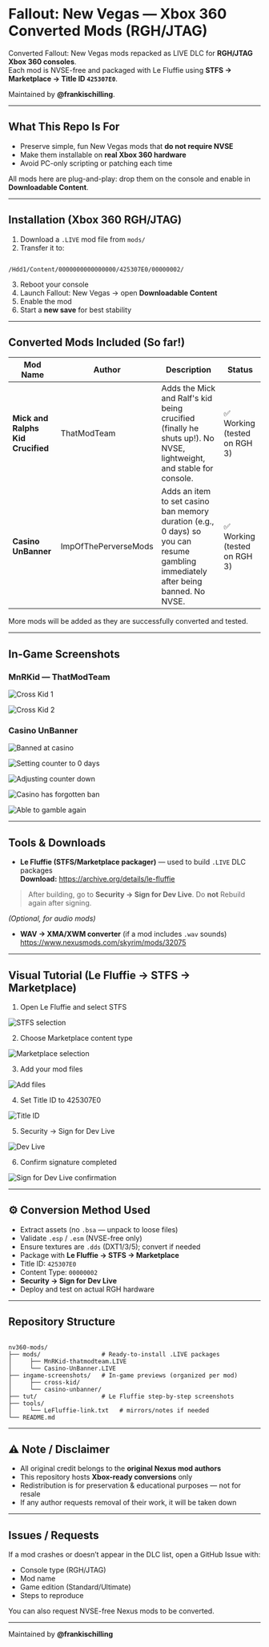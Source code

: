 # Fallout: New Vegas — Xbox 360 Converted Mods (RGH/JTAG)

Converted Fallout: New Vegas mods repacked as LIVE DLC for **RGH/JTAG Xbox 360 consoles**.  
Each mod is NVSE-free and packaged with Le Fluffie using **STFS → Marketplace → Title ID `425307E0`**.

Maintained by **@frankischilling**.

---

## What This Repo Is For

- Preserve simple, fun New Vegas mods that **do not require NVSE**
- Make them installable on **real Xbox 360 hardware**
- Avoid PC-only scripting or patching each time

All mods here are plug-and-play: drop them on the console and enable in **Downloadable Content**.

---

## Installation (Xbox 360 RGH/JTAG)

1. Download a `.LIVE` mod file from `mods/`  
2. Transfer it to:
```

/Hdd1/Content/0000000000000000/425307E0/00000002/

```
3. Reboot your console  
4. Launch Fallout: New Vegas → open **Downloadable Content**  
5. Enable the mod  
6. Start a **new save** for best stability

---

## Converted Mods Included (So far!)

| Mod Name | Author | Description | Status |
|----------|--------|-------------|--------|
| **Mick and Ralphs Kid Crucified** | ThatModTeam | Adds the Mick and Ralf's kid being crucified (finally he shuts up!). No NVSE, lightweight, and stable for console. | ✅ Working (tested on RGH 3) |
| **Casino UnBanner** | ImpOfThePerverseMods | Adds an item to set casino ban memory duration (e.g., 0 days) so you can resume gambling immediately after being banned. No NVSE. | ✅ Working (tested on RGH 3) |

More mods will be added as they are successfully converted and tested.

---

## In-Game Screenshots

### MnRKid — ThatModTeam

![Cross Kid 1](ingame-screenshots/cross-kid/IMG_6993.jpeg)

![Cross Kid 2](ingame-screenshots/cross-kid/IMG_6996.jpeg)

### Casino UnBanner

![Banned at casino](ingame-screenshots/casino-unbanner/banned.jpeg)

![Setting counter to 0 days](ingame-screenshots/casino-unbanner/counter-0.jpeg)

![Adjusting counter down](ingame-screenshots/casino-unbanner/moving-day-counter-down.jpeg)

![Casino has forgotten ban](ingame-screenshots/casino-unbanner/forgotten.jpeg)

![Able to gamble again](ingame-screenshots/casino-unbanner/able-to-gamble.jpeg)

---

## Tools & Downloads

- **Le Fluffie (STFS/Marketplace packager)** — used to build `.LIVE` DLC packages  
**Download:** https://archive.org/details/le-fluffie  
> After building, go to **Security → Sign for Dev Live**. Do **not** Rebuild again after signing.

*(Optional, for audio mods)*  
- **WAV → XMA/XWM converter** (if a mod includes `.wav` sounds)  
https://www.nexusmods.com/skyrim/mods/32075

---

## Visual Tutorial (Le Fluffie → STFS → Marketplace)

1. Open Le Fluffie and select STFS

![STFS selection](tut/sfts.png)

2. Choose Marketplace content type

![Marketplace selection](tut/marketplace.png)

3. Add your mod files

![Add files](tut/addfiles.png)

4. Set Title ID to 425307E0

![Title ID](tut/titleid.png)

5. Security → Sign for Dev Live

![Dev Live](tut/devlive.png)

6. Confirm signature completed

![Sign for Dev Live confirmation](tut/signfordevlive.png)

---

## ⚙️ Conversion Method Used

- Extract assets (no `.bsa` — unpack to loose files)
- Validate `.esp` / `.esm` (NVSE-free only)
- Ensure textures are `.dds` (DXT1/3/5); convert if needed
- Package with **Le Fluffie → STFS → Marketplace**
- Title ID: `425307E0`
- Content Type: `00000002`
- **Security → Sign for Dev Live**
- Deploy and test on actual RGH hardware

---

## Repository Structure

```

nv360-mods/
├── mods/                 # Ready-to-install .LIVE packages
│     ├── MnRKid-thatmodteam.LIVE
│     └── Casino-UnBanner.LIVE
├── ingame-screenshots/   # In-game previews (organized per mod)
│     ├── cross-kid/
│     └── casino-unbanner/
├── tut/                  # Le Fluffie step-by-step screenshots
├── tools/
│     └── LeFluffie-link.txt   # mirrors/notes if needed
└── README.md

```

---

## ⚠️ Note / Disclaimer

- All original credit belongs to the **original Nexus mod authors**
- This repository hosts **Xbox-ready conversions** only
- Redistribution is for preservation & educational purposes — not for resale
- If any author requests removal of their work, it will be taken down

---

## Issues / Requests

If a mod crashes or doesn’t appear in the DLC list, open a GitHub Issue with:
- Console type (RGH/JTAG)
- Mod name
- Game edition (Standard/Ultimate)
- Steps to reproduce

You can also request NVSE-free Nexus mods to be converted.

---

Maintained by **@frankischilling**
